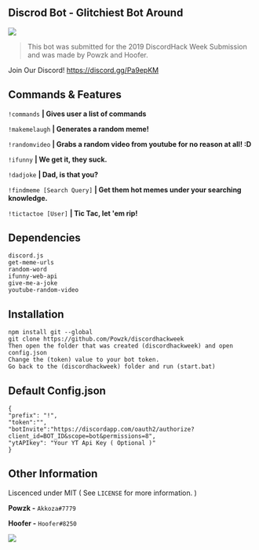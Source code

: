 
## Discrod Bot - Glitchiest Bot Around
[![](https://cdn.discordapp.com/attachments/468939534206238751/592830380952911912/68747470733a2f2f692e696d6775722e636f6d2f33736c7a4965342e706e67.png)](https://blog.discordapp.com/discord-community-hack-week-build-and-create-alongside-us-6b2a7b7bba33)

> This bot was submitted for the 2019 DiscordHack Week Submission and was made by Powzk and Hoofer.

Join Our Discord! https://discord.gg/Pa9epKM

## Commands & Features
`!commands` **| Gives user a list of commands** 

`!makemelaugh` **| Generates a random meme!**

`!randomvideo` **| Grabs a random video from youtube for no reason at all! :D**

`!ifunny` **| We get it, they suck.** 

`!dadjoke` **| Dad, is that you?**

`!findmeme [Search Query]` **| Get them hot memes under your searching knowledge.**

`!tictactoe [User]` **| Tic Tac, let 'em rip!**




## Dependencies

    discord.js
    get-meme-urls
    random-word 
    ifunny-web-api 
    give-me-a-joke
    youtube-random-video


## Installation
    npm install git --global
    git clone https://github.com/Powzk/discordhackweek
    Then open the folder that was created (discordhackweek) and open config.json
    Change the (token) value to your bot token.
    Go back to the (discordhackweek) folder and run (start.bat)


## Default Config.json

    {
    "prefix": "!",
    "token":"",
    "botInvite":"https://discordapp.com/oauth2/authorize?client_id=BOT_ID&scope=bot&permissions=8",
    "ytAPIkey": "Your YT Api Key ( Optional )"
    }


## Other Information
Liscenced under MIT ( See `LICENSE` for more information. )

**Powzk -** `Akkoza#7779`

**Hoofer -** `Hoofer#8250`

![](http://www.simpleimageresizer.com/_uploads/photos/0f21d5c4/68747470733a2f2f692e726564642e69742f39337769636b7a7973647032312e706e67_3_50x50.png)
